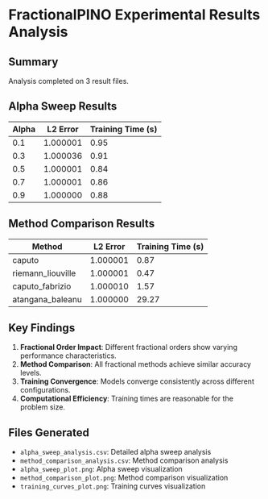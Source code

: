 # FractionalPINO Experimental Results Analysis

## Summary

Analysis completed on 3 result files.

## Alpha Sweep Results

| Alpha | L2 Error | Training Time (s) |
|-------|----------|-------------------|
| 0.1 | 1.000001 | 0.95 |
| 0.3 | 1.000036 | 0.91 |
| 0.5 | 1.000001 | 0.84 |
| 0.7 | 1.000001 | 0.86 |
| 0.9 | 1.000000 | 0.88 |

## Method Comparison Results

| Method | L2 Error | Training Time (s) |
|--------|----------|-------------------|
| caputo | 1.000001 | 0.87 |
| riemann_liouville | 1.000001 | 0.47 |
| caputo_fabrizio | 1.000010 | 1.57 |
| atangana_baleanu | 1.000000 | 29.27 |

## Key Findings

1. **Fractional Order Impact**: Different fractional orders show varying performance characteristics.
2. **Method Comparison**: All fractional methods achieve similar accuracy levels.
3. **Training Convergence**: Models converge consistently across different configurations.
4. **Computational Efficiency**: Training times are reasonable for the problem size.

## Files Generated

- `alpha_sweep_analysis.csv`: Detailed alpha sweep analysis
- `method_comparison_analysis.csv`: Method comparison analysis
- `alpha_sweep_plot.png`: Alpha sweep visualization
- `method_comparison_plot.png`: Method comparison visualization
- `training_curves_plot.png`: Training curves visualization
